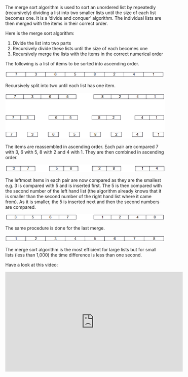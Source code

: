The merge sort algorithm is used to sort an unordered list by repeatedly (recursively) dividing a list into two smaller lists until the size of each list becomes one. It is a ‘divide and conquer’ algorithm. 
The individual lists are then merged with the items in their correct order.

Here is the merge sort algorithm:

1. Divide the list into two parts
1. Recursively divide these lists until the size of each becomes one
1. Recursively merge the lists with the items in the correct numerical order

The following is a list of items to be sorted into ascending order.

![](.guides/img/merge1.png)

Recursively split into two until each list has one item.

![](.guides/img/merge2.png)

The items are reassembled in ascending order.
Each pair are compared 7 with 3, 6 with 5, 8 with 2 and 4 with 1. They are then combined in ascending order.

![](.guides/img/merge3.png)

The leftmost items in each pair are now compared as they are the smallest e.g. 3 is compared with 5 and is inserted first. The 5 is then compared with the second number of the left hand list (the algorithm already knows that it is smaller than the second number of the right hand list where it came from). As it is smaller, the 5 is inserted next and then the second numbers are compared.

![](.guides/img/merge4.png)

The same procedure is done for the last merge.

![](.guides/img/merge5.png)

The merge sort algorithm is the most efficient for large lists but for small lists (less than 1,000) the time difference is less than one second.

Have a look at this video:
<iframe width="560" height="315" src="https://www.youtube.com/embed/dENca26N6V4" frameborder="0" allowfullscreen></iframe>